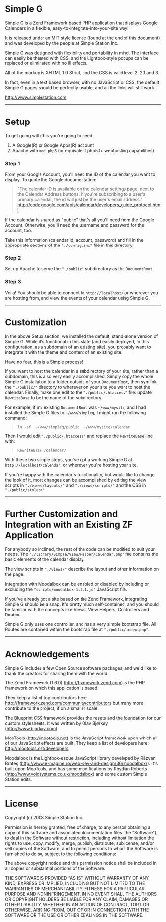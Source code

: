 # Simple G #
Simple G is a Zend Framework based PHP application that displays
Google Calendars in a flexible, easy-to-integrate-into-your-site way!

It is released under an MIT style license (found at the end of this document)
and was developed by the people at Simple Station Inc.

Simple G was designed with flexibility and portability in mind. The interface
can easily be themed with CSS, and the Lightbox-style popups can be replaced
or eliminated with no ill effects.

All of the markup is XHTML 1.0 Strict, and the CSS is valid level 2, 2.1 and 3.

In fact, even in a text based browser, with no JavaScript or CSS, the default
Simple G pages should be perfectly usable, and all the links will still work.

http://www.simplestation.com


---



# Setup #

To get going with this you're going to need:
  1. A Google(R) or Google Apps(R) account
  1. Apache with `mod_php5` (or equivalent php5.1+ webhosting capabilities)

### Step 1 ###
From your Google Account, you'll need the ID of the calendar you want to
display. To quote the Google documentation:
> "The calendar ID is available on the calendar settings page, next to the
> Calendar Address buttons. If you're subscribing to a user's primary calendar,
> the id will just be the user's email address."
> http://code.google.com/apis/calendar/developers_guide_protocol.html

If the calendar is shared as "public" that's all you'll need from the Google
Account. Otherwise, you'll need the username and password for the account, too.

Take this information (calendar id, account, password) and fill in the
appropriate sections of the `"./config.ini"` file in this directory.

### Step 2 ###
Set up Apache to serve the `"./public"` subdirectory as the `DocumentRoot`.

### Step 3 ###
Voila! You should be able to connect to `http://localhost/` or wherever you
are hosting from, and view the events of your calendar using Simple G.


---



# Customization #

In the above Setup section, we installed the default, stand-alone version of
Simple G. While it's functional in this state (and easily deployed, in this
configuration, as a subdomain of an existing site), you probably want to
integrate it with the theme and content of an existing site.

Have no fear, this is a Simple process!

If you want to host the calendar in a subdirectory of your site, rather than a
subdomain, this is also very easily accomplished. Simply copy the whole Simple G
installation to a folder outside of your `DocumentRoot`, then symlink the
`"./public/"` directory to wherever on your site you want to host the calendar.
Finally, make one edit to the `"./public/.htaccess"` file: update `RewriteBase` to
be the name of the subdirectory.

For example, if my existing `DocumentRoot` was `~/www/mysite`, and I had installed
the Simple G files to `~/www/simpleg`, I might run the following command:
> `ln -sf  ~/www/simpleg/public  ~/www/mysite/calendar`

Then I would edit `"./public/.htaccess"` and replace the `RewriteBase` line with:
> `RewriteBase /calendar/`

With these two simple steps, you've got a working Simple G at
`http://localhost/calendar`, or wherever you're hosting your site.

If you're happy with the calendar's functionality, but would like to change
the look of it, most changes can be accomplished by editing the view scripts
in `"./views/layouts/"` and `"./views/scripts/"` and the CSS in `"./public/styles/"`


---



# Further Customization and Integration with an Existing ZF Application #
For anybody so inclined, the rest of the code can be modified to suit your
needs. The `"./library/Simple/View/Helper/Calendar.php"` file contains the basic
elements of the calendar display.

The view scripts in `"./views/"` describe the layout and other information on the
page.

Integration with Moodalbox can be enabled or disabled by including or excluding
the `"scripts/moodalbox-1.2.1.js"` JavaScript file.

If you've already got a site based on the Zend Framework, integrating Simple G
should be a snap. It's pretty much self-contained, and you should be familiar
with the concepts like Views, View Helpers, Controllers and Routes.

Simple G only uses one controller, and has a very simple bootstrap file. All
Routes are contained within the bootstrap file at `"./public/index.php"`.


---



# Acknowledgements #

Simple G includes a few Open Source software packages, and we'd like to thank
the creators for sharing them with the world.

The Zend Framework (1.6.0) (http://framework.zend.com) is the PHP framework on
which this application is based.

They keep a list of top contributors here
http://framework.zend.com/community/contributors but many more contribute to
the project, if on a smaller scale.

The Blueprint CSS framework provides the resets and the foundation for our
custom stylesheets. It was written by Olav Bjørkøy (http://www.bjorkoy.com).

MooTools (http://mootools.net) is the JavaScript framework upon which all of
our JavaScript effects are built. They keep a list of developers here:
http://mootools.net/developers

Moodalbox is the Lightbox-esque JavaScript library developed by Răzvan Brateş
(http://www.e-magine.ro/web-dev-and-design/36/moodalbox/). It's built upon
MooTools, and has some modifications by Rhydian Roberts
(http://www.voidsystems.co.uk/moodalbox) and some custom Simple Station
edits.


---



# License #
Copyright (c) 2008 Simple Station Inc.

Permission is hereby granted, free of charge, to any person obtaining a copy
of this software and associated documentation files (the "Software"), to deal
in the Software without restriction, including without limitation the rights
to use, copy, modify, merge, publish, distribute, sublicense, and/or sell
copies of the Software, and to permit persons to whom the Software is
furnished to do so, subject to the following conditions:

The above copyright notice and this permission notice shall be included in
all copies or substantial portions of the Software.

THE SOFTWARE IS PROVIDED "AS IS", WITHOUT WARRANTY OF ANY KIND, EXPRESS OR
IMPLIED, INCLUDING BUT NOT LIMITED TO THE WARRANTIES OF MERCHANTABILITY,
FITNESS FOR A PARTICULAR PURPOSE AND NONINFRINGEMENT. IN NO EVENT SHALL THE
AUTHORS OR COPYRIGHT HOLDERS BE LIABLE FOR ANY CLAIM, DAMAGES OR OTHER
LIABILITY, WHETHER IN AN ACTION OF CONTRACT, TORT OR OTHERWISE, ARISING FROM,
OUT OF OR IN CONNECTION WITH THE SOFTWARE OR THE USE OR OTHER DEALINGS IN
THE SOFTWARE.